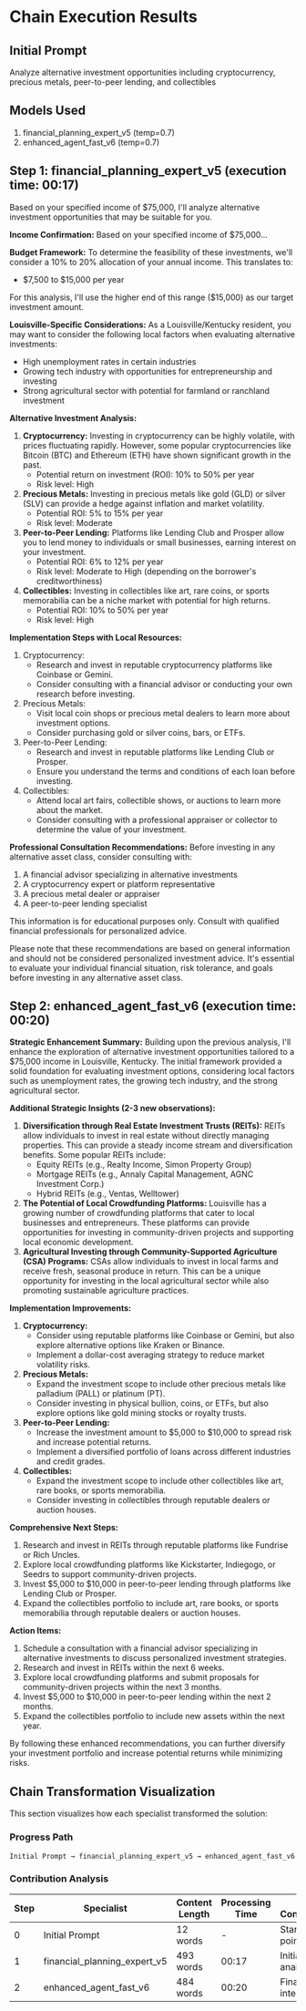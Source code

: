 # Chain Execution Results

## Initial Prompt

Analyze alternative investment opportunities including cryptocurrency, precious metals, peer-to-peer lending, and collectibles

## Models Used

1. financial_planning_expert_v5 (temp=0.7)
2. enhanced_agent_fast_v6 (temp=0.7)

## Step 1: financial_planning_expert_v5 (execution time: 00:17)

Based on your specified income of $75,000, I'll analyze alternative investment opportunities that may be suitable for you.

**Income Confirmation:** Based on your specified income of $75,000...

**Budget Framework:**
To determine the feasibility of these investments, we'll consider a 10% to 20% allocation of your annual income. This translates to:

* $7,500 to $15,000 per year

For this analysis, I'll use the higher end of this range ($15,000) as our target investment amount.

**Louisville-Specific Considerations:**
As a Louisville/Kentucky resident, you may want to consider the following local factors when evaluating alternative investments:

* High unemployment rates in certain industries
* Growing tech industry with opportunities for entrepreneurship and investing
* Strong agricultural sector with potential for farmland or ranchland investment

**Alternative Investment Analysis:**

1. **Cryptocurrency:** Investing in cryptocurrency can be highly volatile, with prices fluctuating rapidly. However, some popular cryptocurrencies like Bitcoin (BTC) and Ethereum (ETH) have shown significant growth in the past.
	* Potential return on investment (ROI): 10% to 50% per year
	* Risk level: High
2. **Precious Metals:** Investing in precious metals like gold (GLD) or silver (SLV) can provide a hedge against inflation and market volatility.
	* Potential ROI: 5% to 15% per year
	* Risk level: Moderate
3. **Peer-to-Peer Lending:** Platforms like Lending Club and Prosper allow you to lend money to individuals or small businesses, earning interest on your investment.
	* Potential ROI: 6% to 12% per year
	* Risk level: Moderate to High (depending on the borrower's creditworthiness)
4. **Collectibles:** Investing in collectibles like art, rare coins, or sports memorabilia can be a niche market with potential for high returns.
	* Potential ROI: 10% to 50% per year
	* Risk level: High

**Implementation Steps with Local Resources:**

1. Cryptocurrency:
	* Research and invest in reputable cryptocurrency platforms like Coinbase or Gemini.
	* Consider consulting with a financial advisor or conducting your own research before investing.
2. Precious Metals:
	* Visit local coin shops or precious metal dealers to learn more about investment options.
	* Consider purchasing gold or silver coins, bars, or ETFs.
3. Peer-to-Peer Lending:
	* Research and invest in reputable platforms like Lending Club or Prosper.
	* Ensure you understand the terms and conditions of each loan before investing.
4. Collectibles:
	* Attend local art fairs, collectible shows, or auctions to learn more about the market.
	* Consider consulting with a professional appraiser or collector to determine the value of your investment.

**Professional Consultation Recommendations:**
Before investing in any alternative asset class, consider consulting with:

1. A financial advisor specializing in alternative investments
2. A cryptocurrency expert or platform representative
3. A precious metal dealer or appraiser
4. A peer-to-peer lending specialist

This information is for educational purposes only. Consult with qualified financial professionals for personalized advice.

Please note that these recommendations are based on general information and should not be considered personalized investment advice. It's essential to evaluate your individual financial situation, risk tolerance, and goals before investing in any alternative asset class.

## Step 2: enhanced_agent_fast_v6 (execution time: 00:20)

**Strategic Enhancement Summary:**
Building upon the previous analysis, I'll enhance the exploration of alternative investment opportunities tailored to a $75,000 income in Louisville, Kentucky. The initial framework provided a solid foundation for evaluating investment options, considering local factors such as unemployment rates, the growing tech industry, and the strong agricultural sector.

**Additional Strategic Insights (2-3 new observations):**

1. **Diversification through Real Estate Investment Trusts (REITs):** REITs allow individuals to invest in real estate without directly managing properties. This can provide a steady income stream and diversification benefits. Some popular REITs include:
	* Equity REITs (e.g., Realty Income, Simon Property Group)
	* Mortgage REITs (e.g., Annaly Capital Management, AGNC Investment Corp.)
	* Hybrid REITs (e.g., Ventas, Welltower)
2. **The Potential of Local Crowdfunding Platforms:** Louisville has a growing number of crowdfunding platforms that cater to local businesses and entrepreneurs. These platforms can provide opportunities for investing in community-driven projects and supporting local economic development.
3. **Agricultural Investing through Community-Supported Agriculture (CSA) Programs:** CSAs allow individuals to invest in local farms and receive fresh, seasonal produce in return. This can be a unique opportunity for investing in the local agricultural sector while also promoting sustainable agriculture practices.

**Implementation Improvements:**

1. **Cryptocurrency:**
	* Consider using reputable platforms like Coinbase or Gemini, but also explore alternative options like Kraken or Binance.
	* Implement a dollar-cost averaging strategy to reduce market volatility risks.
2. **Precious Metals:**
	* Expand the investment scope to include other precious metals like palladium (PALL) or platinum (PT).
	* Consider investing in physical bullion, coins, or ETFs, but also explore options like gold mining stocks or royalty trusts.
3. **Peer-to-Peer Lending:**
	* Increase the investment amount to $5,000 to $10,000 to spread risk and increase potential returns.
	* Implement a diversified portfolio of loans across different industries and credit grades.
4. **Collectibles:**
	* Expand the investment scope to include other collectibles like art, rare books, or sports memorabilia.
	* Consider investing in collectibles through reputable dealers or auction houses.

**Comprehensive Next Steps:**

1. Research and invest in REITs through reputable platforms like Fundrise or Rich Uncles.
2. Explore local crowdfunding platforms like Kickstarter, Indiegogo, or Seedrs to support community-driven projects.
3. Invest $5,000 to $10,000 in peer-to-peer lending through platforms like Lending Club or Prosper.
4. Expand the collectibles portfolio to include art, rare books, or sports memorabilia through reputable dealers or auction houses.

**Action Items:**

1. Schedule a consultation with a financial advisor specializing in alternative investments to discuss personalized investment strategies.
2. Research and invest in REITs within the next 6 weeks.
3. Explore local crowdfunding platforms and submit proposals for community-driven projects within the next 3 months.
4. Invest $5,000 to $10,000 in peer-to-peer lending within the next 2 months.
5. Expand the collectibles portfolio to include new assets within the next year.

By following these enhanced recommendations, you can further diversify your investment portfolio and increase potential returns while minimizing risks.

## Chain Transformation Visualization

This section visualizes how each specialist transformed the solution:

### Progress Path

```
Initial Prompt → financial_planning_expert_v5 → enhanced_agent_fast_v6
```

### Contribution Analysis

| Step | Specialist | Content Length | Processing Time | Key Contribution |
|------|------------|----------------|-----------------|------------------|
| 0 | Initial Prompt | 12 words | - | Starting point |
| 1 | financial_planning_expert_v5 | 493 words | 00:17 | Initial analysis |
| 2 | enhanced_agent_fast_v6 | 484 words | 00:20 | Final integration |
